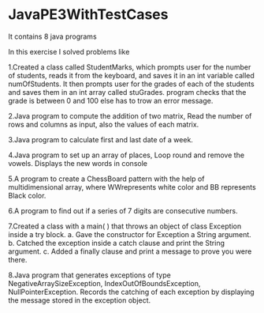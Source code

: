 # JavaPE3WithTestCases
It contains 8 java programs

In this exercise I solved problems like

1.Created a class called StudentMarks, which prompts user for the number of students, reads it
from the keyboard, and saves it in an int variable called numOfStudents. It then prompts user for the
grades of each of the students and saves them in an int array called stuGrades. program checks that
the grade is between 0 and 100 else has to trow an error message.

2.Java program to compute the addition of two matrix, Read the number of rows and columns
as input, also the values of each matrix.

3.Java program to calculate first and last date of a week.

4.Java program to set up an array of places, Loop round and remove the vowels. Displays the new
words in console

5.A program to create a ChessBoard pattern with the help of multidimensional array, where
WWrepresents white color and BB represents Black color.

6.A program to find out if a series of 7 digits are consecutive numbers.

7.Created a class with a main( ) that throws an object of class Exception inside a try block.
a. Gave the constructor for Exception a String argument.
b. Catched the exception inside a catch clause and print the String argument.
c. Added a finally clause and print a message to prove you were there.

8.Java program that generates exceptions of type NegativeArraySizeException,
IndexOutOfBoundsException, NullPointerException. Records the catching of each exception by
displaying the message stored in the exception object.
